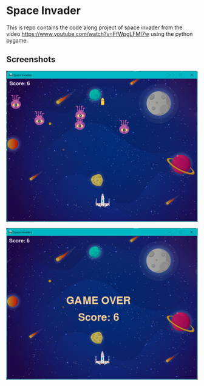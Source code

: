# Space Invader
This is repo contains the code along project of space invader from the video https://www.youtube.com/watch?v=FfWpgLFMI7w using the python pygame.

## Screenshots
![Screenshot1](./screenshots/1.png "In game")

![Screenshot2](./screenshots/2.png "Game over")

